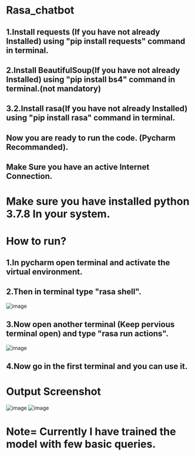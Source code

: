 # Rasa_chatbot
## 1.Install requests (If you have not already Installed) using "pip install requests" command in terminal.

## 2.Install BeautifulSoup(If you have not already Installed) using "pip install bs4" command in terminal.(not mandatory)
## 3.2.Install rasa(If you have not already Installed) using "pip install rasa" command in terminal.

## Now you are ready to run the code. (Pycharm Recommanded).
## Make Sure you have an active Internet Connection.
# Make sure you have installed python 3.7.8 In your system.


# How to run?
## 1.In pycharm open terminal and activate the virtual environment.
## 2.Then in terminal type "rasa shell".
![image](https://user-images.githubusercontent.com/90611519/142895014-06823200-0d9a-4992-b1e1-c85b30b474b3.png)

## 3.Now open another terminal (Keep pervious terminal open) and type "rasa run actions".
![image](https://user-images.githubusercontent.com/90611519/142895222-c334d577-113c-47ac-b2d4-a01842760a26.png)

## 4.Now go in the first terminal and you can use it.

# Output Screenshot
![image](https://user-images.githubusercontent.com/90611519/142899875-1b7252ff-0882-4163-95a3-6b25c69cb103.png)
![image](https://user-images.githubusercontent.com/90611519/142900046-37d27838-da56-4aa2-820b-e7deeb98bef1.png)

# Note= Currently I have trained the model with few basic queries. 


